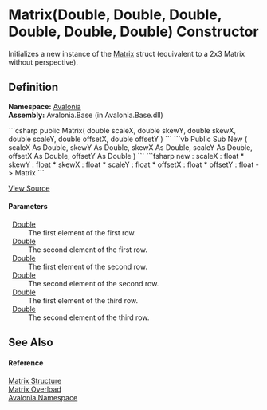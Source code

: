 # Matrix(Double, Double, Double, Double, Double, Double) Constructor


Initializes a new instance of the <a href="T_Avalonia_Matrix">Matrix</a> struct (equivalent to a 2x3 Matrix without perspective).



## Definition
**Namespace:** <a href="N_Avalonia">Avalonia</a>  
**Assembly:** Avalonia.Base (in Avalonia.Base.dll)

<Tabs groupId="api-code-preview">
<TabItem value="csharp" label="C#">
```csharp
public Matrix(
	double scaleX,
	double skewY,
	double skewX,
	double scaleY,
	double offsetX,
	double offsetY
)
```
</TabItem>
<TabItem value="vb" label="VB">
```vb
Public Sub New ( 
	scaleX As Double,
	skewY As Double,
	skewX As Double,
	scaleY As Double,
	offsetX As Double,
	offsetY As Double
)
```
</TabItem>
<TabItem value="fsharp" label="F#">
```fsharp
new : 
        scaleX : float * 
        skewY : float * 
        skewX : float * 
        scaleY : float * 
        offsetX : float * 
        offsetY : float -> Matrix
```
</TabItem>
</Tabs>



<a href="https://github.com/AvaloniaUI/Avalonia/tree/master/src/Avalonia.Base/Matrix.cs#L50" title="View the source code">View Source</a>



#### Parameters
<dl><dt>  <a href="https://learn.microsoft.com/dotnet/api/system.double" target="_blank" rel="noopener noreferrer">Double</a></dt><dd>The first element of the first row.</dd><dt>  <a href="https://learn.microsoft.com/dotnet/api/system.double" target="_blank" rel="noopener noreferrer">Double</a></dt><dd>The second element of the first row.</dd><dt>  <a href="https://learn.microsoft.com/dotnet/api/system.double" target="_blank" rel="noopener noreferrer">Double</a></dt><dd>The first element of the second row.</dd><dt>  <a href="https://learn.microsoft.com/dotnet/api/system.double" target="_blank" rel="noopener noreferrer">Double</a></dt><dd>The second element of the second row.</dd><dt>  <a href="https://learn.microsoft.com/dotnet/api/system.double" target="_blank" rel="noopener noreferrer">Double</a></dt><dd>The first element of the third row.</dd><dt>  <a href="https://learn.microsoft.com/dotnet/api/system.double" target="_blank" rel="noopener noreferrer">Double</a></dt><dd>The second element of the third row.</dd></dl>

## See Also


#### Reference
<a href="T_Avalonia_Matrix">Matrix Structure</a>  
<a href="Overload_Avalonia_Matrix__ctor">Matrix Overload</a>  
<a href="N_Avalonia">Avalonia Namespace</a>  

